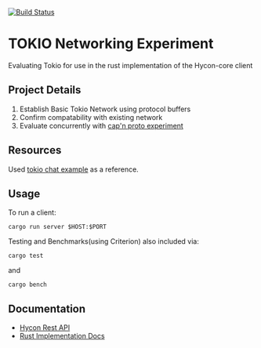 [![Build Status](https://travis-ci.com/Team-Hycon/hycon-rust.svg?branch=master)](https://travis-ci.com/Team-Hycon/hycon-rust)
# TOKIO Networking Experiment
Evaluating Tokio for use in the rust implementation of the Hycon-core client

## Project Details
1. Establish Basic Tokio Network using protocol buffers
2. Confirm compatability with existing network
3. Evaluate concurrently with [cap'n proto experiment](https://github.com/elniallo/capnproto-experiment)

## Resources
Used [tokio chat example](https://github.com/tokio-rs/tokio-core/blob/master/examples/chat.rs) as a reference.

## Usage
To run a client:
```
cargo run server $HOST:$PORT
```
Testing and Benchmarks(using Criterion) also included via:
```
cargo test
```
and
```
cargo bench
```

## Documentation
 - [Hycon Rest API](https://docs.hycon.io)
 - [Rust Implementation Docs](https://team-hycon.github.io/hycon-rust/) 
